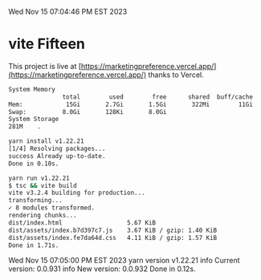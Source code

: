 Wed Nov 15 07:04:46 PM EST 2023

# vite Fifteen


This project is live at [https://marketingpreference.vercel.app/](https://marketingpreference.vercel.app/) thanks to Vercel.

```bash
System Memory
               total        used        free      shared  buff/cache   available
Mem:            15Gi       2.7Gi       1.5Gi       322Mi        11Gi        12Gi
Swap:          8.0Gi       128Ki       8.0Gi
System Storage
281M	.
```
```bash
yarn install v1.22.21
[1/4] Resolving packages...
success Already up-to-date.
Done in 0.10s.
```
```bash
yarn run v1.22.21
$ tsc && vite build
vite v3.2.4 building for production...
transforming...
✓ 8 modules transformed.
rendering chunks...
dist/index.html                  5.67 KiB
dist/assets/index.b7d397c7.js    3.67 KiB / gzip: 1.40 KiB
dist/assets/index.fe7da64d.css   4.11 KiB / gzip: 1.57 KiB
Done in 1.71s.
```
Wed Nov 15 07:05:00 PM EST 2023
yarn version v1.22.21
info Current version: 0.0.931
info New version: 0.0.932
Done in 0.12s.
